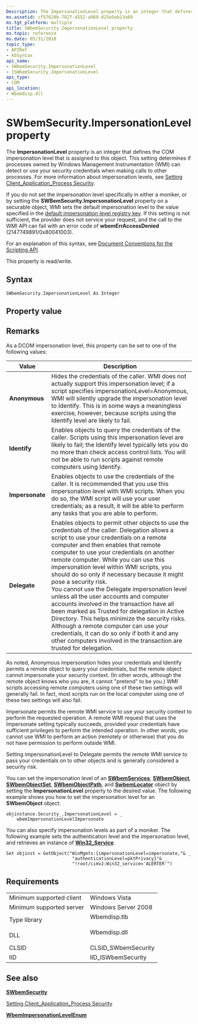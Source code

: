 ```yaml
---
Description: The ImpersonationLevel property is an integer that defines the COM impersonation level that is assigned to this object.
ms.assetid: cf57620b-7827-4552-a969-d25e5eb13a89
ms.tgt_platform: multiple
title: SWbemSecurity.ImpersonationLevel property
ms.topic: reference
ms.date: 05/31/2018
topic_type: 
- APIRef
- kbSyntax
api_name: 
- SWbemSecurity.ImpersonationLevel
- ISWbemSecurity.ImpersonationLevel
api_type: 
- COM
api_location: 
- Wbemdisp.dll
---
```


# SWbemSecurity.ImpersonationLevel property

The **ImpersonationLevel** property is an integer that defines the COM impersonation level that is assigned to this object. This setting determines if processes owned by Windows Management Instrumentation (WMI) can detect or use your security credentials when making calls to other processes. For more information about impersonation levels, see [Setting Client\_Application\_Process Security](setting-client-application-process-security.md).

If you do not set the impersonation level specifically in either a moniker, or by setting the **SWBemSecurity.ImpersonationLevel** property on a securable object, WMI sets the default impersonation level to the value specified in the [default impersonation level registry key](setting-the-default-process-security-level-using-vbscript.md). If this setting is not sufficient, the provider does not service your request, and the call to the WMI API can fail with an error code of **wbemErrAccessDenied** (2147749891/0x80041003).

For an explanation of this syntax, see [Document Conventions for the Scripting API](document-conventions-for-the-scripting-api.md).

This property is read/write.

## Syntax


```VB
SWbemSecurity.ImpersonationLevel As Integer
```



## Property value

## Remarks

As a DCOM impersonation level, this property can be set to one of the following values:



| Value           | Description                                                                                                                                                                                                                                                                                                                                                                                                                                                                                                                                                                                                                                                                                                                                                                                                                 |
|-----------------|-----------------------------------------------------------------------------------------------------------------------------------------------------------------------------------------------------------------------------------------------------------------------------------------------------------------------------------------------------------------------------------------------------------------------------------------------------------------------------------------------------------------------------------------------------------------------------------------------------------------------------------------------------------------------------------------------------------------------------------------------------------------------------------------------------------------------------|
| **Anonymous**   | Hides the credentials of the caller. WMI does not actually support this impersonation level; if a script specifies impersonationLevel=Anonymous, WMI will silently upgrade the impersonation level to Identify. This is in some ways a meaningless exercise, however, because scripts using the Identify level are likely to fail.<br/>                                                                                                                                                                                                                                                                                                                                                                                                                                                                               |
| **Identify**    | Enables objects to query the credentials of the caller. Scripts using this impersonation level are likely to fail; the Identify level typically lets you do no more than check access control lists. You will not be able to run scripts against remote computers using Identify.<br/>                                                                                                                                                                                                                                                                                                                                                                                                                                                                                                                                |
| **Impersonate** | Enables objects to use the credentials of the caller. It is recommended that you use this impersonation level with WMI scripts. When you do so, the WMI script will use your user credentials; as a result, it will be able to perform any tasks that you are able to perform.<br/>                                                                                                                                                                                                                                                                                                                                                                                                                                                                                                                                   |
| **Delegate**    | Enables objects to permit other objects to use the credentials of the caller. Delegation allows a script to use your credentials on a remote computer and then enables that remote computer to use your credentials on another remote computer. While you can use this impersonation level within WMI scripts, you should do so only if necessary because it might pose a security risk.<br/> You cannot use the Delegate impersonation level unless all the user accounts and computer accounts involved in the transaction have all been marked as Trusted for delegation in Active Directory. This helps minimize the security risks. Although a remote computer can use your credentials, it can do so only if both it and any other computers involved in the transaction are trusted for delegation.<br/> |



 

As noted, Anonymous impersonation hides your credentials and Identify permits a remote object to query your credentials, but the remote object cannot impersonate your security context. (In other words, although the remote object knows who you are, it cannot "pretend" to be you.) WMI scripts accessing remote computers using one of these two settings will generally fail. In fact, most scripts run on the local computer using one of these two settings will also fail.

Impersonate permits the remote WMI service to use your security context to perform the requested operation. A remote WMI request that uses the Impersonate setting typically succeeds, provided your credentials have sufficient privileges to perform the intended operation. In other words, you cannot use WMI to perform an action (remotely or otherwise) that you do not have permission to perform outside WMI.

Setting impersonationLevel to Delegate permits the remote WMI service to pass your credentials on to other objects and is generally considered a security risk.

You can set the impersonation level of an [**SWbemServices**](swbemservices.md), [**SWbemObject**](swbemobject.md), [**SWbemObjectSet**](swbemobjectset.md), [**SWbemObjectPath**](swbemobjectpath.md), and [**SwbemLocator**](swbemlocator.md) object by setting the **ImpersonationLevel** property to the desired value. The following example shows you how to set the impersonation level for an **SWbemObject** object:


```VB
objinstance.Security_.ImpersonationLevel = _
    wbemImpersonationLevelImpersonate
```



You can also specify impersonation levels as part of a moniker. The following example sets the authentication level and the impersonation level, and retrieves an instance of [**Win32\_Service**](/windows/desktop/CIMWin32Prov/win32-service).


```VB
Set objinst = GetObject("WinMgmts:{impersonationLevel=impersonate,"& _
                         "authenticationLevel=pktPrivacy}"& _
                         "!root/cimv2:Win32_service='ALERTER'")
```



## Requirements



|                                     |                                                                                         |
|-------------------------------------|-----------------------------------------------------------------------------------------|
| Minimum supported client<br/> | Windows Vista<br/>                                                                |
| Minimum supported server<br/> | Windows Server 2008<br/>                                                          |
| Type library<br/>             | <dl> <dt>Wbemdisp.tlb</dt> </dl> |
| DLL<br/>                      | <dl> <dt>Wbemdisp.dll</dt> </dl> |
| CLSID<br/>                    | CLSID\_SWbemSecurity<br/>                                                         |
| IID<br/>                      | IID\_ISWbemSecurity<br/>                                                          |



## See also

<dl> <dt>

[**SWbemSecurity**](swbemsecurity.md)
</dt> <dt>

[Setting Client\_Application\_Process Security](setting-client-application-process-security.md)
</dt> <dt>

[**WbemImpersonationLevelEnum**](/windows/desktop/api/Wbemdisp/ne-wbemdisp-wbemimpersonationlevelenum)
</dt> </dl>

 

